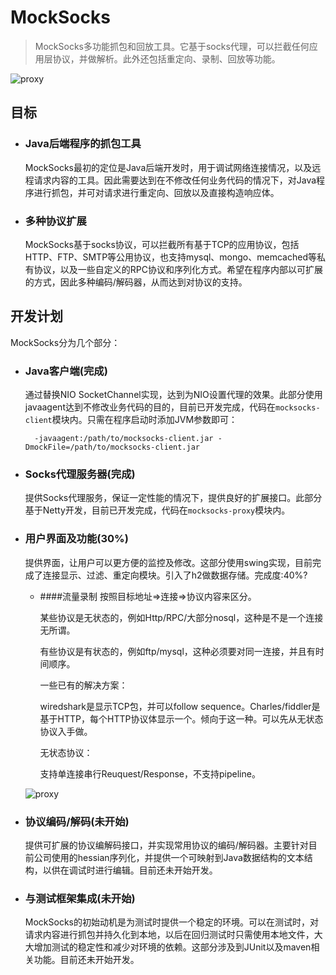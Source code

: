 MockSocks
========
> MockSocks多功能抓包和回放工具。它基于socks代理，可以拦截任何应用层协议，并做解析。此外还包括重定向、录制、回放等功能。

![proxy][1]

## 目标

* ### Java后端程序的抓包工具
	
	MockSocks最初的定位是Java后端开发时，用于调试网络连接情况，以及远程请求内容的工具。因此需要达到在不修改任何业务代码的情况下，对Java程序进行抓包，并可对请求进行重定向、回放以及直接构造响应体。

* ### 多种协议扩展

	MockSocks基于socks协议，可以拦截所有基于TCP的应用协议，包括HTTP、FTP、SMTP等公用协议，也支持mysql、mongo、memcached等私有协议，以及一些自定义的RPC协议和序列化方式。希望在程序内部以可扩展的方式，因此多种编码/解码器，从而达到对协议的支持。

## 开发计划

MockSocks分为几个部分：

* ### Java客户端(完成)

	通过替换NIO SocketChannel实现，达到为NIO设置代理的效果。此部分使用javaagent达到不修改业务代码的目的，目前已开发完成，代码在`mocksocks-client`模块内。只需在程序启动时添加JVM参数即可：
	
		-javaagent:/path/to/mocksocks-client.jar -DmockFile=/path/to/mocksocks-client.jar
	
* ### Socks代理服务器(完成)

	提供Socks代理服务，保证一定性能的情况下，提供良好的扩展接口。此部分基于Netty开发，目前已开发完成，代码在`mocksocks-proxy`模块内。
	
* ### 用户界面及功能(30%)

	提供界面，让用户可以更方便的监控及修改。这部分使用swing实现，目前完成了连接显示、过滤、重定向模块。引入了h2做数据存储。完成度:40%?
	
	* ####流量录制
	  按照目标地址=>连接=>协议内容来区分。
	  
	  某些协议是无状态的，例如Http/RPC/大部分nosql，这种是不是一个连接无所谓。
	  
	  有些协议是有状态的，例如ftp/mysql，这种必须要对同一连接，并且有时间顺序。
	  
	  一些已有的解决方案：
	  
	  wiredshark是显示TCP包，并可以follow sequence。Charles/fiddler是基于HTTP，每个HTTP协议体显示一个。倾向于这一种。可以先从无状态协议入手做。
	  
	  无状态协议：
	  
	  支持单连接串行Reuquest/Response，不支持pipeline。
	 
	 ![proxy][2]

* ### 协议编码/解码(未开始)

	提供可扩展的协议编解码接口，并实现常用协议的编码/解码器。主要针对目前公司使用的hessian序列化，并提供一个可映射到Java数据结构的文本结构，以供在调试时进行编辑。目前还未开始开发。

* ### 与测试框架集成(未开始)

	MockSocks的初始动机是为测试时提供一个稳定的环境。可以在测试时，对请求内容进行抓包并持久化到本地，以后在回归测试时只需使用本地文件，大大增加测试的稳定性和减少对环境的依赖。这部分涉及到JUnit以及maven相关功能。目前还未开始开发。


  [1]: http://static.oschina.net/uploads/space/2013/1025/202527_iLkr_190591.png
  [2]: http://static.oschina.net/uploads/space/2013/1026/224012_KNGE_190591.png